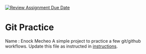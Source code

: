 [![Review Assignment Due Date](https://classroom.github.com/assets/deadline-readme-button-22041afd0340ce965d47ae6ef1cefeee28c7c493a6346c4f15d667ab976d596c.svg)](https://classroom.github.com/a/o3CCpRie)
# Git Practice
Name : Enock Mecheo
A simple project to practice a few git/github workflows.  Update this file as instructed in [instructions](./instructions.md).

